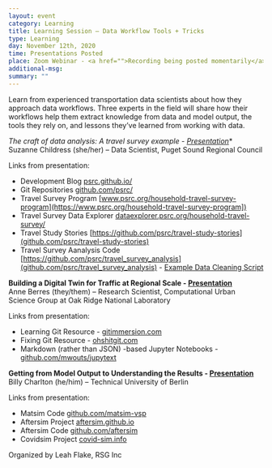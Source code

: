 ```yaml
---
layout: event
category: Learning
title: Learning Session – Data Workflow Tools + Tricks
type: Learning
day: November 12th, 2020
time: Presentations Posted
place: Zoom Webinar - <a href="">Recording being posted momentarily</a>
additional-msg:
summary: ""
---
```


Learn from experienced transportation data scientists about how they approach data workflows. Three experts in the field will share how their workflows help them extract knowledge from data and model output, the tools they rely on, and lessons they’ve learned from working with data.

**The craft of data analysis: A travel survey example* - [Presentation](https://drive.google.com/file/d/11YMtm48P16qM5lWMC8wJFKWnA3m9z8gK/view?usp=sharing)**  
Suzanne Childress (she/her) – Data Scientist, Puget Sound Regional Council

Links from presentation:  

 - Development Blog [psrc.github.io/](https://psrc.github.io/])  
 - Git Repositories [github.com/psrc/](https://github.com/psrc/)
 - Travel Survey Program [www.psrc.org/household-travel-survey-program](https://www.psrc.org/household-travel-survey-program])  
 - Travel Survey Data Explorer [dataexplorer.psrc.org/household-travel-survey/](http://dataexplorer.psrc.org/household-travel-survey/])  
 - Travel Study Stories [https://github.com/psrc/travel-study-stories](github.com/psrc/travel-study-stories)  
 - Travel Survey Aanalysis Code [https://github.com/psrc/travel_survey_analysis](github.com/psrc/travel_survey_analysis) - [Example Data Cleaning Script](https://github.com/psrc/travel_survey_analysis/blob/master/Rulesy.sql)  

**Building a Digital Twin for Traffic at Regional Scale - [Presentation](https://drive.google.com/file/d/1oMC6cugyRxSQ6N8QTMVzjTUPhNSypQy0/view?usp=sharing)**  
Anne Berres (they/them) – Research Scientist, Computational Urban Science Group at Oak Ridge National Laboratory

Links from presentation:  

 - Learning Git Resource - [gitimmersion.com](http://gitimmersion.com/index.html)  
 - Fixing Git Resource - [ohshitgit.com](http://ohshitgit.com])  
 - Markdown (rather than JSON) -based Jupyter Notebooks - [github.com/mwouts/jupytext](https://github.com/mwouts/jupytext)  

**Getting from Model Output to Understanding the Results - [Presentation](https://drive.google.com/file/d/11t6VHJW0pKUvzdchLbbLtlJQb__CaWoD/view?usp=sharing)**  
Billy Charlton (he/him) – Technical University of Berlin

Links from presentation:  

- Matsim Code [github.com/matsim-vsp](https://github.com/matsim-vsp)  
- Aftersim Project [aftersim.github.io](https://aftersim.github.io)  
- Aftersim Code [github.com/aftersim](https://github.com/aftersim)   
- Covidsim Project [covid-sim.info](https://covid-sim.info)  

Organized by Leah Flake, RSG Inc

